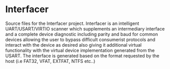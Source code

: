 # Interfacer
Source files for the Interfacer project. Interfacer is an intelligent UART/USART/VIRTIO scanner which supplements an intermediary interface and a complete device diagnostic including parity and baud for common devices allowing the user to bypass difficult consumerist protocols   and interact with the device as desired also giving it additional virtual functionality with the virtual device implementation generated from the USART. The interface is generated based on the format requested by the host (i.e FAT32, VFAT, EXTFAT, NTFS etc..)
